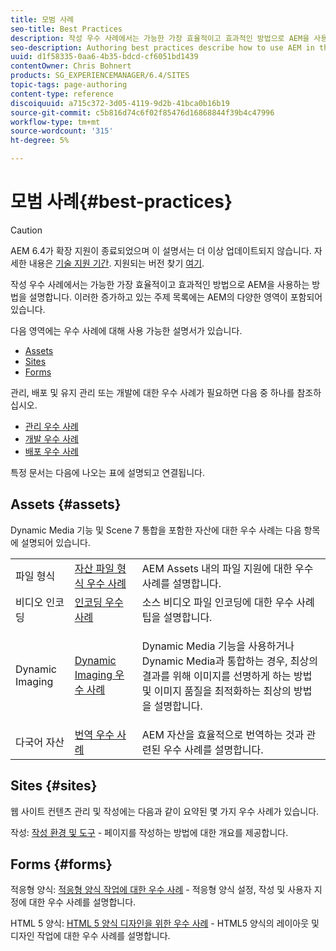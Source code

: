 ```yaml
---
title: 모범 사례
seo-title: Best Practices
description: 작성 우수 사례에서는 가능한 가장 효율적이고 효과적인 방법으로 AEM을 사용하는 방법을 설명합니다. 이러한 증가하고 있는 주제 목록에는 AEM의 다양한 영역이 포함되어 있습니다.
seo-description: Authoring best practices describe how to use AEM in the most efficient and most effective way possible. This growing list of topics includes a variety of areas in AEM.
uuid: d1f58335-0aa6-4b35-bdcd-cf6051bd1439
contentOwner: Chris Bohnert
products: SG_EXPERIENCEMANAGER/6.4/SITES
topic-tags: page-authoring
content-type: reference
discoiquuid: a715c372-3d05-4119-9d2b-41bca0b16b19
source-git-commit: c5b816d74c6f02f85476d16868844f39b4c47996
workflow-type: tm+mt
source-wordcount: '315'
ht-degree: 5%

---
```



# 모범 사례{#best-practices}

>[!CAUTION]
>
>AEM 6.4가 확장 지원이 종료되었으며 이 설명서는 더 이상 업데이트되지 않습니다. 자세한 내용은 [기술 지원 기간](https://helpx.adobe.com/kr/support/programs/eol-matrix.html). 지원되는 버전 찾기 [여기](https://experienceleague.adobe.com/docs/).

작성 우수 사례에서는 가능한 가장 효율적이고 효과적인 방법으로 AEM을 사용하는 방법을 설명합니다. 이러한 증가하고 있는 주제 목록에는 AEM의 다양한 영역이 포함되어 있습니다.

다음 영역에는 우수 사례에 대해 사용 가능한 설명서가 있습니다.

* [Assets](#assets)
* [Sites](#sites)
* [Forms](#forms)

관리, 배포 및 유지 관리 또는 개발에 대한 우수 사례가 필요하면 다음 중 하나를 참조하십시오.

* [관리 우수 사례](/help/sites-administering/administer-best-practices.md)
* [개발 우수 사례](/help/sites-developing/best-practices.md)
* [배포 우수 사례](/help/sites-deploying/best-practices.md)

특정 문서는 다음에 나오는 표에 설명되고 연결됩니다.

## Assets {#assets}

Dynamic Media 기능 및 Scene 7 통합을 포함한 자산에 대한 우수 사례는 다음 항목에 설명되어 있습니다.

<table> 
 <tbody>
  <tr>
   <td>파일 형식</td> 
   <td><a href="/help/assets/assets-file-format-best-practices.md">자산 파일 형식 우수 사례</a></td> 
   <td>AEM Assets 내의 파일 지원에 대한 우수 사례를 설명합니다.</td> 
  </tr>
  <tr>
   <td>비디오 인코딩</td> 
   <td><a href="/help/assets/video.md#best-practices-for-encoding-videos">인코딩 우수 사례</a></td> 
   <td>소스 비디오 파일 인코딩에 대한 우수 사례 팁을 설명합니다.</td> 
  </tr>
  <tr>
   <td>Dynamic Imaging</td> 
   <td><a href="/help/assets/best-practices-for-optimizing-the-quality-of-your-images.md">Dynamic Imaging 우수 사례</a></td> 
   <td><p>Dynamic Media 기능을 사용하거나 Dynamic Media과 통합하는 경우, 최상의 결과를 위해 이미지를 선명하게 하는 방법 및 이미지 품질을 최적화하는 최상의 방법을 설명합니다. </p> </td> 
  </tr>
  <tr>
   <td>다국어 자산</td> 
   <td><a href="/help/assets/best-practices-for-translating-assets-efficiently.md">번역 우수 사례</a></td> 
   <td>AEM 자산을 효율적으로 번역하는 것과 관련된 우수 사례를 설명합니다.</td> 
  </tr>
 </tbody>
</table>

## Sites {#sites}

웹 사이트 컨텐츠 관리 및 작성에는 다음과 같이 요약된 몇 가지 우수 사례가 있습니다.

작성: [작성 환경 및 도구](/help/sites-classic-ui-authoring/classic-page-author-env-tools.md) - 페이지를 작성하는 방법에 대한 개요를 제공합니다.

## Forms {#forms}

적응형 양식: [적응형 양식 작업에 대한 우수 사례](/help/forms/using/adaptive-forms-best-practices.md) - 적응형 양식 설정, 작성 및 사용자 지정에 대한 우수 사례를 설명합니다.

HTML 5 양식: [HTML 5 양식 디자인을 위한 우수 사례](/help/forms/using/best-practices-for-html5-forms.md) - HTML5 양식의 레이아웃 및 디자인 작업에 대한 우수 사례를 설명합니다.
